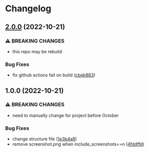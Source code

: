 # Changelog

## [2.0.0](https://github.com/albertparlys/amazing-github-template/compare/v1.0.0...v2.0.0) (2022-10-21)


### ⚠ BREAKING CHANGES

* this repo may be rebuild

### Bug Fixes

* fix github actions fail on build ([cbeb883](https://github.com/albertparlys/amazing-github-template/commit/cbeb883bc72d822b59a9ecc6bc6a175059b045a3))

## 1.0.0 (2022-10-21)


### ⚠ BREAKING CHANGES

* need to manually change for project before October

### Bug Fixes

* change structure file ([1e3b4a8](https://github.com/albertparlys/amazing-github-template/commit/1e3b4a8c2fc37e0ebd00cb5ff4da03e24761ef3c))
* remove screenshot.png when include_screenshots==n ([4fddffd](https://github.com/albertparlys/amazing-github-template/commit/4fddffd253d8868a506e5ccbe67a5cebc808fe37))
